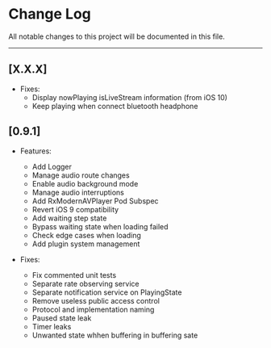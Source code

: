 # Change Log
All notable changes to this project will be documented in this file.

---
## [X.X.X]
* Fixes:
	* Display nowPlaying isLiveStream information (from iOS 10)
	* Keep playing when connect bluetooth headphone

## [0.9.1]
* Features:
	* Add Logger
	* Manage audio route changes
	* Enable audio background mode
	* Manage audio interruptions
	* Add RxModernAVPlayer Pod Subspec
	* Revert iOS 9 compatibility
	* Add waiting step state
	* Bypass waiting state when loading failed
	* Check edge cases when loading
	* Add plugin system management

* Fixes:
	* Fix commented unit tests
	* Separate rate observing service
	* Separate notification service on PlayingState
	* Remove useless public access control
	* Protocol and implementation naming
	* Paused state leak
	* Timer leaks
	* Unwanted state whhen buffering in buffering sate
